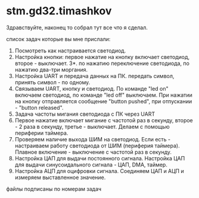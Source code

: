 # stm.gd32.timashkov

Здравствуйте, наконец то собрал тут все что я сделал.

список задач которые вы мне прислали:

1. Посмотреть как настраивается светодиод.
2. Настройка кнопки: первое нажатие на кнопку включает светодиод, второе - выключает.
3*. по нажатию переключение светодиода, по нажатию два-три моргания.
4. Настройка UART и передача данных на ПК. передать символ, принять символ - по одному.
5. Связываем UART, кнопку и светодиод. По команде "led on" включаем светодиод, по команде "led off" выключаем. При нажатии на кнопку отправляется сообщение "button pushed", при отпускании - "button released".
6. Задача частоты мигания светодиода с ПК через UART
7. Первое нажатие включает мигание с частотой раз в секунду, второе - 2 раза в секунду, третье - выключает. Делаем с помощью периферии таймера.
8. Проверяем наличие выхода ШИМ на светодиод. Если есть - настраиваем работу светодиода от ШИМ (периферия таймера). Плавное включение - выключение с частотой раз в секунду.
9. Настройка ЦАП для выдачи постоянного сигнала. Настройка ЦАП для выдачи синусоидального сигнала - ЦАП, DMA, таймер.
10. Настройка АЦП для оцифровки сигнала. Соединяем ЦАП и АЦП и измеряем выставленное значение.

файлы подписаны по номерам задач
